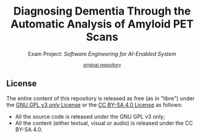 <div align="center">
    <h1>Diagnosing Dementia Through the Automatic Analysis of Amyloid PET Scans</h1>
  </p>Exam Project: <em>Software Engineering for AI-Enabled System</em><p>
  <p><sup><a href="https://github.com/espositoandrea/Detecting-Alzheimer-Using-Amiloyd-PET-Scans">original repository</a></sup></p>
</div>


## License

The entire content of this repository is released as free (as in "libre") under
the [GNU GPL v3 _only_ License](LICENSE) or the [CC BY-SA 4.0
License](https://creativecommons.org/licenses/by-sa/4.0/legalcode) as follows:

- All the source code is released under the GNU GPL v3 only;
- All the content (either textual, visual or audio) is released under the CC
  BY-SA 4.0.

